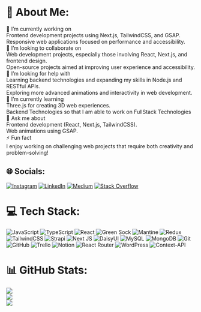 # 💫 About Me:
🔭 I’m currently working on<br>Frontend development projects using Next.js, TailwindCSS, and GSAP.<br>Responsive web applications focused on performance and accessibility.<br>🤝 I’m looking to collaborate on<br>Web development projects, especially those involving React, Next.js, and frontend design.<br>Open-source projects aimed at improving user experience and accessibility.<br>👯 I’m looking for help with<br>Learning backend technologies and expanding my skills in Node.js and RESTful APIs.<br>Exploring more advanced animations and interactivity in web development.<br>🌱 I’m currently learning<br>Three.js for creating 3D web experiences.<br>Backend Technologies so that I am able to work on FullStack Technologies<br>💬 Ask me about<br>Frontend development (React, Next.js, TailwindCSS).<br>Web animations using GSAP.<br>⚡ Fun fact<br>I enjoy working on challenging web projects that require both creativity and problem-solving!


## 🌐 Socials:
[![Instagram](https://img.shields.io/badge/Instagram-%23E4405F.svg?logo=Instagram&logoColor=white)](https://instagram.com/abdulmunimusmani) [![LinkedIn](https://img.shields.io/badge/LinkedIn-%230077B5.svg?logo=linkedin&logoColor=white)](https://linkedin.com/in/https://www.linkedin.com/in/abdul-munim1/) [![Medium](https://img.shields.io/badge/Medium-12100E?logo=medium&logoColor=white)](https://medium.com/@https://medium.com/@abdulmunimusmani152) [![Stack Overflow](https://img.shields.io/badge/-Stackoverflow-FE7A16?logo=stack-overflow&logoColor=white)](https://stackoverflow.com/users/https://stackoverflow.com/users/23768282/abdul-munim-usmani) 

# 💻 Tech Stack:
![JavaScript](https://img.shields.io/badge/javascript-%23323330.svg?style=for-the-badge&logo=javascript&logoColor=%23F7DF1E) ![TypeScript](https://img.shields.io/badge/typescript-%23007ACC.svg?style=for-the-badge&logo=typescript&logoColor=white) ![React](https://img.shields.io/badge/react-%2320232a.svg?style=for-the-badge&logo=react&logoColor=%2361DAFB) ![Green Sock](https://img.shields.io/badge/green%20sock-88CE02?style=for-the-badge&logo=greensock&logoColor=white) ![Mantine](https://img.shields.io/badge/Mantine-ffffff?style=for-the-badge&logo=Mantine&logoColor=339af0) ![Redux](https://img.shields.io/badge/redux-%23593d88.svg?style=for-the-badge&logo=redux&logoColor=white) ![TailwindCSS](https://img.shields.io/badge/tailwindcss-%2338B2AC.svg?style=for-the-badge&logo=tailwind-css&logoColor=white) ![Strapi](https://img.shields.io/badge/strapi-%232E7EEA.svg?style=for-the-badge&logo=strapi&logoColor=white) ![Next JS](https://img.shields.io/badge/Next-black?style=for-the-badge&logo=next.js&logoColor=white) ![DaisyUI](https://img.shields.io/badge/daisyui-5A0EF8?style=for-the-badge&logo=daisyui&logoColor=white) ![MySQL](https://img.shields.io/badge/mysql-4479A1.svg?style=for-the-badge&logo=mysql&logoColor=white) ![MongoDB](https://img.shields.io/badge/MongoDB-%234ea94b.svg?style=for-the-badge&logo=mongodb&logoColor=white) ![Git](https://img.shields.io/badge/git-%23F05033.svg?style=for-the-badge&logo=git&logoColor=white) ![GitHub](https://img.shields.io/badge/github-%23121011.svg?style=for-the-badge&logo=github&logoColor=white) ![Trello](https://img.shields.io/badge/Trello-%23026AA7.svg?style=for-the-badge&logo=Trello&logoColor=white) ![Notion](https://img.shields.io/badge/Notion-%23000000.svg?style=for-the-badge&logo=notion&logoColor=white) ![React Router](https://img.shields.io/badge/React_Router-CA4245?style=for-the-badge&logo=react-router&logoColor=white) ![WordPress](https://img.shields.io/badge/WordPress-%23117AC9.svg?style=for-the-badge&logo=WordPress&logoColor=white) ![Context-API](https://img.shields.io/badge/Context--Api-000000?style=for-the-badge&logo=react)
# 📊 GitHub Stats:
![](https://github-readme-stats.vercel.app/api?username=MunimUsmani&theme=dark&hide_border=false&include_all_commits=true&count_private=false)<br/>
![](https://github-readme-streak-stats.herokuapp.com/?user=MunimUsmani&theme=dark&hide_border=false)<br/>
![](https://github-readme-stats.vercel.app/api/top-langs/?username=MunimUsmani&theme=dark&hide_border=false&include_all_commits=true&count_private=false&layout=compact)

<!-- Proudly created with GPRM ( https://gprm.itsvg.in ) -->
